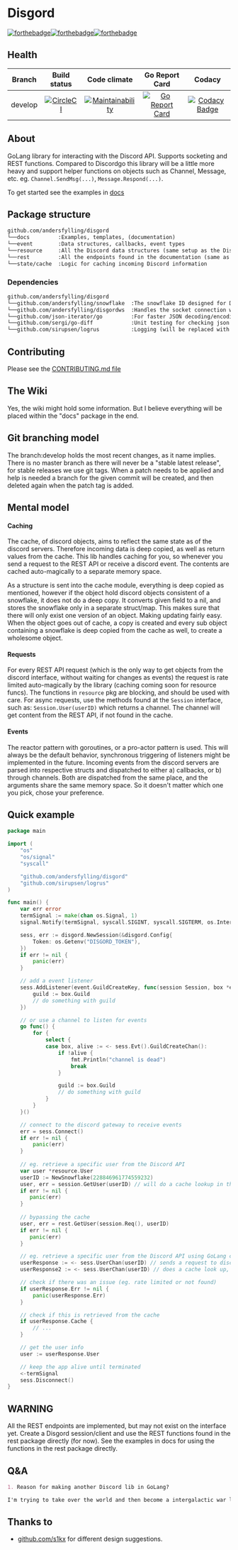 # Disgord
[![forthebadge](https://forthebadge.com/images/badges/made-with-go.svg)](https://forthebadge.com)[![forthebadge](https://forthebadge.com/images/badges/contains-technical-debt.svg)](https://forthebadge.com)[![forthebadge](https://forthebadge.com/images/badges/for-you.svg)](https://forthebadge.com)

## Health
| Branch       | Build status  | Code climate | Go Report Card | Codacy |
| ------------ |:-------------:|:---------------:|:-------------:|:----------------:|
| develop     | [![CircleCI](https://circleci.com/gh/andersfylling/disgord/tree/develop.svg?style=shield)](https://circleci.com/gh/andersfylling/disgord/tree/develop) | [![Maintainability](https://api.codeclimate.com/v1/badges/687d02ca069eba704af9/maintainability)](https://codeclimate.com/github/andersfylling/disgord/maintainability) | [![Go Report Card](https://goreportcard.com/badge/github.com/andersfylling/disgord)](https://goreportcard.com/report/github.com/andersfylling/disgord) | [![Codacy Badge](https://api.codacy.com/project/badge/Grade/a8b2edae3c114dadb7946afdc4105a51)](https://www.codacy.com/project/andersfylling/disgord/dashboard?utm_source=github.com&amp;utm_medium=referral&amp;utm_content=andersfylling/disgord&amp;utm_campaign=Badge_Grade_Dashboard) |



## About
GoLang library for interacting with the Discord API. Supports socketing and REST functions. Compared to Discordgo this library will be a little more heavy and support helper functions on objects such as Channel, Message, etc.
 eg. `Channel.SendMsg(...)`, `Message.Respond(...)`.

To get started see the examples in [docs](docs/examples)

## Package structure
```Markdown
github.com/andersfylling/disgord
└──docs         :Examples, templates, (documentation)
└──event        :Data structures, callbacks, event types
└──resource     :All the Discord data structures (same setup as the Discord docs)
└──rest         :All the endpoints found in the documentation (same as resource)
└──state/cache  :Logic for caching incoming Discord information
```

### Dependencies
```Markdown
github.com/andersfylling/disgord
└──github.com/andersfylling/snowflake  :The snowflake ID designed for Discord
└──github.com/andersfylling/disgordws  :Handles the socket connection with discord
└──github.com/json-iterator/go         :For faster JSON decoding/encoding
└──github.com/sergi/go-diff            :Unit testing for checking json encoding/decoding of structs
└──github.com/sirupsen/logrus          :Logging (will be replaced with a simplified interface for DI)
```

## Contributing
Please see the [CONTRIBUTING.md file](CONTRIBUTING.md)

## The Wiki
Yes, the wiki might hold some information. But I believe everything will be placed within the "docs" package in the end.

## Git branching model
The branch:develop holds the most recent changes, as it name implies. There is no master branch as there will never be a "stable latest release", for stable releases we use git tags. When a patch needs to be applied and help is needed a branch for the given commit will be created, and then deleted again when the patch tag is added.

## Mental model
#### Caching
The cache, of discord objects, aims to reflect the same state as of the discord servers. Therefore incoming data is deep copied, as well as return values from the cache.
This lib handles caching for you, so whenever you send a request to the REST API or receive a discord event. The contents are cached auto-magically to a separate memory space.

As a structure is sent into the cache module, everything is deep copied as mentioned, however if the object hold discord objects consistent of a snowflake, it does not do a deep copy. It converts given field to a nil, and stores the snowflake only in a separate struct/map. This makes sure that there will only exist one version of an object. Making updating fairly easy.
When the object goes out of cache, a copy is created and every sub object containing a snowflake is deep copied from the cache as well, to create a wholesome object.

#### Requests
For every REST API request (which is the only way to get objects from the discord interface, without waiting for changes as events) the request is rate limited auto-magically by the library (caching coming soon for resource funcs).
The functions in `resource` pkg are blocking, and should be used with care. For async requests, use the methods found at the `Session` interface, such as:
`Session.User(userID)` which returns a channel. The channel will get content from the REST API, if not found in the cache.

#### Events
The reactor pattern with goroutines, or a pro-actor pattern is used. This will always be the default behavior, synchronous triggering of listeners might be implemented in the future.
Incoming events from the discord servers are parsed into respective structs and dispatched to either a) callbacks, or b) through channels. Both are dispatched from the same place, and the arguments share the same memory space. So it doesn't matter which one you pick, chose your preference.

## Quick example

```go
package main

import (
    "os"
    "os/signal"
    "syscall"

    "github.com/andersfylling/disgord"
    "github.com/sirupsen/logrus"
)

func main() {
    var err error
    termSignal := make(chan os.Signal, 1)
    signal.Notify(termSignal, syscall.SIGINT, syscall.SIGTERM, os.Interrupt, os.Kill)

    sess, err := disgord.NewSession(&disgord.Config{
        Token: os.Getenv("DISGORD_TOKEN"),
    })
    if err != nil {
        panic(err)
    }

    // add a event listener
    sess.AddListener(event.GuildCreateKey, func(session Session, box *event.GuildCreateBox) {
        guild := box.Guild
        // do something with guild
    })

    // or use a channel to listen for events
    go func() {
        for {
            select {
            case box, alive := <- sess.Evt().GuildCreateChan():
                if !alive {
                    fmt.Println("channel is dead")
                    break
                }

                guild := box.Guild
                // do something with guild
            }
        }
    }()

    // connect to the discord gateway to receive events
    err = sess.Connect()
    if err != nil {
        panic(err)
    }
    
    // eg. retrieve a specific user from the Discord API
    var user *resource.User 
    userID := NewSnowflake(228846961774559232)
    user, err = session.GetUser(userID) // will do a cache lookup in the future
    if err != nil {
       panic(err)
    }
    
    // bypassing the cache
    user, err = rest.GetUser(session.Req(), userID)
    if err != nil {
       panic(err)
    }

    // eg. retrieve a specific user from the Discord API using GoLang channels
    userResponse := <- sess.UserChan(userID) // sends a request to discord
    userResponse2 := <- sess.UserChan(userID) // does a cache look up, to prevent rate limiting/banning

    // check if there was an issue (eg. rate limited or not found)
    if userResponse.Err != nil {
        panic(userResponse.Err)
    }

    // check if this is retrieved from the cache
    if userResponse.Cache {
        // ...
    }

    // get the user info
    user := userResponse.User

    // keep the app alive until terminated
    <-termSignal
    sess.Disconnect()
}
```

## WARNING
All the REST endpoints are implemented, but may not exist on the interface yet. Create a Disgord session/client and use the REST functions found in the rest package directly (for now). See the examples in docs for using the functions in the rest package directly.

## Q&A

```Markdown
1. Reason for making another Discord lib in GoLang?

I'm trying to take over the world and then become a intergalactic war lord. Have to start somewhere.
```







## Thanks to
* [github.com/s1kx](https://github.com/s1kx) for different design suggestions.

